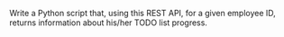 Write a Python script that, using this REST API, for a given employee ID, returns information about his/her TODO list progress.
